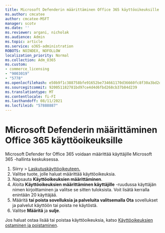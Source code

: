 ```yaml
---
title: Microsoft Defenderin määrittäminen Office 365 käyttöoikeuksille
ms.author: cmcatee
author: cmcatee-MSFT
manager: scotv
ms.date: ''
ms.reviewer: argani, nicholak
ms.audience: Admin
ms.topic: article
ms.service: o365-administration
ROBOTS: NOINDEX, NOFOLLOW
localization_priority: Normal
ms.collection: Adm_O365
ms.custom:
- commerce_licensing
- "9003019"
- "5778"
ms.openlocfilehash: e50b9f1c388758bfe91652be734661170d36660fc8f30a3bd2d77e189e8bd813
ms.sourcegitcommit: 920051182781bd97ce4d4d6fbd268cb37b84d239
ms.translationtype: MT
ms.contentlocale: fi-FI
ms.lasthandoff: 08/11/2021
ms.locfileid: "57888887"
---
```

# <a name="assign-microsoft-defender-for-office-365-licenses"></a>Microsoft Defenderin määrittäminen Office 365 käyttöoikeuksille

Microsoft Defender for Office 365 voidaan määrittää käyttäjille Microsoft 365 -hallinta keskuksessa.

1. Siirry   >  [Laskutuskäyttöoikeuteen.](https://go.microsoft.com/fwlink/p/?linkid=842264)
2. Valitse tuote, jolle haluat määrittää käyttöoikeuksia.
3. Napsauta **Käyttöoikeuksien määrittäminen**.
4. Aloita **Käyttöoikeuksien määrittäminen käyttäjille**  -ruudussa käyttäjän nimen kirjoittaminen ja valitse se sitten tuloksista. Voit lisätä kerralla enintään 20 käyttäjää.
5. Määritä **tai poista sovelluksia ja palveluita valitsemalla Ota**  sovellukset ja palvelut käyttöön tai poista ne käytöstä.
6. Valitse **Määritä** ja  **sulje**.

Jos haluat ostaa lisää tai poistaa käyttöoikeuksia, katso [Käyttöoikeuksien ostaminen ja poistaminen](https://docs.microsoft.com/microsoft-365/commerce/licenses/buy-licenses#buy-or-remove-licenses-for-your-business-subscription).